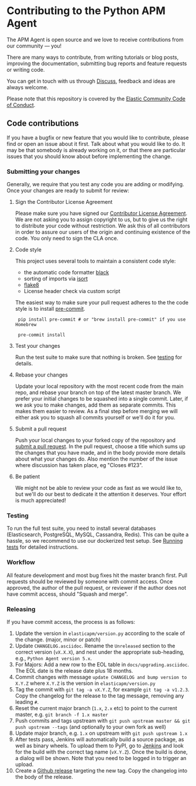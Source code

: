 # Contributing to the Python APM Agent

The APM Agent is open source and we love to receive contributions from our community — you!

There are many ways to contribute,
from writing tutorials or blog posts,
improving the documentation,
submitting bug reports and feature requests or writing code.

You can get in touch with us through [Discuss](https://discuss.elastic.co/c/apm),
feedback and ideas are always welcome.

Please note that this repository is covered by the [Elastic Community Code of Conduct](https://www.elastic.co/community/codeofconduct).

## Code contributions

If you have a bugfix or new feature that you would like to contribute,
please find or open an issue about it first.
Talk about what you would like to do.
It may be that somebody is already working on it,
or that there are particular issues that you should know about before implementing the change.

### Submitting your changes

Generally, we require that you test any code you are adding or modifying.
Once your changes are ready to submit for review:

1. Sign the Contributor License Agreement

    Please make sure you have signed our [Contributor License Agreement](https://www.elastic.co/contributor-agreement/).
    We are not asking you to assign copyright to us,
    but to give us the right to distribute your code without restriction.
    We ask this of all contributors in order to assure our users of the origin and continuing existence of the code.
    You only need to sign the CLA once.

1. Code style

    This project uses several tools to maintain a consistent code style:
    
     * the automatic code formatter [black](https://black.readthedocs.io/en/stable/)
     * sorting of imports via [isort](https://isort.readthedocs.io/en/latest/)
     * [flake8](http://flake8.pycqa.org/en/latest/)
     * License header check via custom script
     
    The easiest way to make sure your pull request adheres to the the code style
    is to install [pre-commit](https://pre-commit.com/).
    
        pip install pre-commit # or "brew install pre-commit" if you use Homebrew
        
        pre-commit install

1. Test your changes

    Run the test suite to make sure that nothing is broken.
    See [testing](#testing) for details.

1. Rebase your changes

    Update your local repository with the most recent code from the main repo,
    and rebase your branch on top of the latest master branch.
    We prefer your initial changes to be squashed into a single commit.
    Later,
    if we ask you to make changes,
    add them as separate commits.
    This makes them easier to review.
    As a final step before merging we will either ask you to squash all commits yourself or we'll do it for you.

1. Submit a pull request

    Push your local changes to your forked copy of the repository and [submit a pull request](https://help.github.com/articles/using-pull-requests).
    In the pull request,
    choose a title which sums up the changes that you have made,
    and in the body provide more details about what your changes do.
    Also mention the number of the issue where discussion has taken place,
    eg "Closes #123".

1. Be patient

    We might not be able to review your code as fast as we would like to,
    but we'll do our best to dedicate it the attention it deserves.
    Your effort is much appreciated!

### Testing

To run the full test suite,
you need to install several databases (Elasticsearch, PostgreSQL, MySQL, Cassandra, Redis).
This can be quite a hassle, so we recommend to use our dockerized test setup.
See [Running tests](https://www.elastic.co/guide/en/apm/agent/python/master/run-tests-locally.html) for detailed instructions.


### Workflow

All feature development and most bug fixes hit the master branch first.
Pull requests should be reviewed by someone with commit access.
Once approved, the author of the pull request,
or reviewer if the author does not have commit access,
should "Squash and merge".

### Releasing

If you have commit access, the process is as follows:

1. Update the version in `elasticapm/version.py` according to the scale of the change. (major, minor or patch)
1. Update `CHANGELOG.asciidoc`. Rename the `Unreleased` section to the correct version (`vX.X.X`), and nest under the appropriate sub-heading, e.g., `Python Agent version 5.x`.
1. For Majors: Add a new row to the EOL table in `docs/upgrading.asciidoc`. The EOL date is the release date plus 18 months.
1. Commit changes with message `update CHANGELOG and bump version to X.Y.Z` where `X.Y.Z` is the version in `elasticapm/version.py`
1. Tag the commit with `git tag -a vX.Y.Z`, for example `git tag -a v1.2.3`.
   Copy the changelog for the release to the tag message, removing any leading `#`.
1. Reset the current major branch (`1.x`, `2.x` etc) to point to the current master, e.g. `git branch -f 1.x master`
1. Push commits and tags upstream with `git push upstream master && git push upstream --tags` (and optionally to your own fork as well)
1. Update major branch, e.g. `1.x` on upstream with `git push upstream 1.x`
1. After tests pass, Jenkins will automatically build a source package, as well as binary wheels.
   To upload them to PyPI, go to [Jenkins](https://apm-ci.elastic.co/blue/organizations/jenkins/apm-agent-python%2Fapm-agent-python-mbp/activity)
   and look for the build with the correct tag name (`vX.Y.Z`). Once the build is done, a dialog will be shown.
   Note that you need to be logged in to trigger an upload.
1. Create a [Github release](https://github.com/elastic/apm-agent-python/releases)
   targeting the new tag. Copy the changelog into the body of the release.
